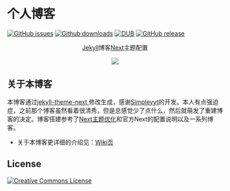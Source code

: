 # 个人博客

[![GitHub issues](https://img.shields.io/github/issues/ds19991999/ds19991999.github.io.svg)](https://github.com/ds19991999/ds19991999.github.io/issues)
[![Github downloads](https://img.shields.io/github/downloads/ds19991999/ds19991999.github.io/total.svg)](https://github.com/ds19991999/ds19991999.github.io/releases/latest)
[![DUB](https://img.shields.io/dub/l/vibe-d.svg)](https://github.com/ds19991999/ds19991999.github.io/blob/master/LICENSE)
[![GitHub release](https://img.shields.io/github/release/ds19991999/ds19991999.github.io.svg)](https://github.com/ds19991999/ds19991999.github.io/releases)

<div align="center">
    <p><a href="https://www.jekyll.com.cn/">Jekyll</a>博客<a href="https://github.com/iissnan/hexo-theme-next">Next</a>主题配置</p>
  <a href="https://blog.creat.kim">
    <img src="http://image.creat.kim/picgo/20190318150454.png">
  </a>
</div>

## 关于本博客

本博客通过[jekyll-theme-next ](https://github.com/Simpleyyt/jekyll-theme-next)修改生成，感谢[Simpleyyt](https://github.com/Simpleyyt)的开发。本人有点强迫症，之前那个博客虽然看着很清秀，但是总感觉少了点什么，然后就萌发了重建博客的决定。博客搭建参考了[Next主题优化](https://zhuanlan.zhihu.com/p/30836436)和官方Next的配置说明以及一系列博客。

* 关于本博客更详细的介绍见：[Wiki页](https://github.com/ds19991999/ds19991999.github.io/wiki)

## License

<a rel="license" href="http://creativecommons.org/licenses/by-nc-sa/4.0/"><img alt="Creative Commons License" style="border-width:0" src="https://i.creativecommons.org/l/by-nc-sa/4.0/88x31.png" /></a>
